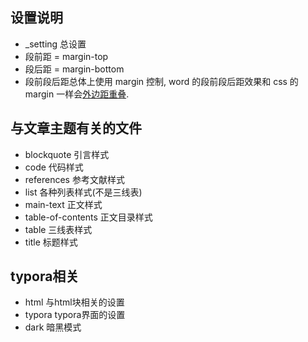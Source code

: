 ## 设置说明
- _setting 总设置
- 段前距 = margin-top
- 段后距 = margin-bottom
- 段前段后距总体上使用 margin 控制, word 的段前段后距效果和 css 的 margin 一样会[外边距重叠](https://developer.mozilla.org/zh-CN/docs/Web/CSS/CSS_Box_Model/Mastering_margin_collapsing). 

## 与文章主题有关的文件
- blockquote 引言样式
- code 代码样式
- references 参考文献样式
- list 各种列表样式(不是三线表)
- main-text 正文样式
- table-of-contents 正文目录样式
- table 三线表样式
- title 标题样式

## typora相关
- html 与html块相关的设置
- typora typora界面的设置
- dark 暗黑模式

